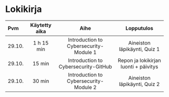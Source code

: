 # Lokikirja

| Pvm | Käytetty aika | Aihe | Lopputulos |
| :---         |     :---:      |     :---:      |     :---:      |
| 29.10. | 1 h 15 min | Introduction to Cybersecurity-Module 1 | Aineiston läpikäynti, Quiz 1 |
| 29.10. | 15 min | Introduction to Cybersecurity-GitHub | Repon ja lokikirjan luonti + päivitys | 
| 29.10. | 30 min | Introduction to Cybersecurity- Module 2 | Aineiston läpikäynti, Quiz 2 | 
